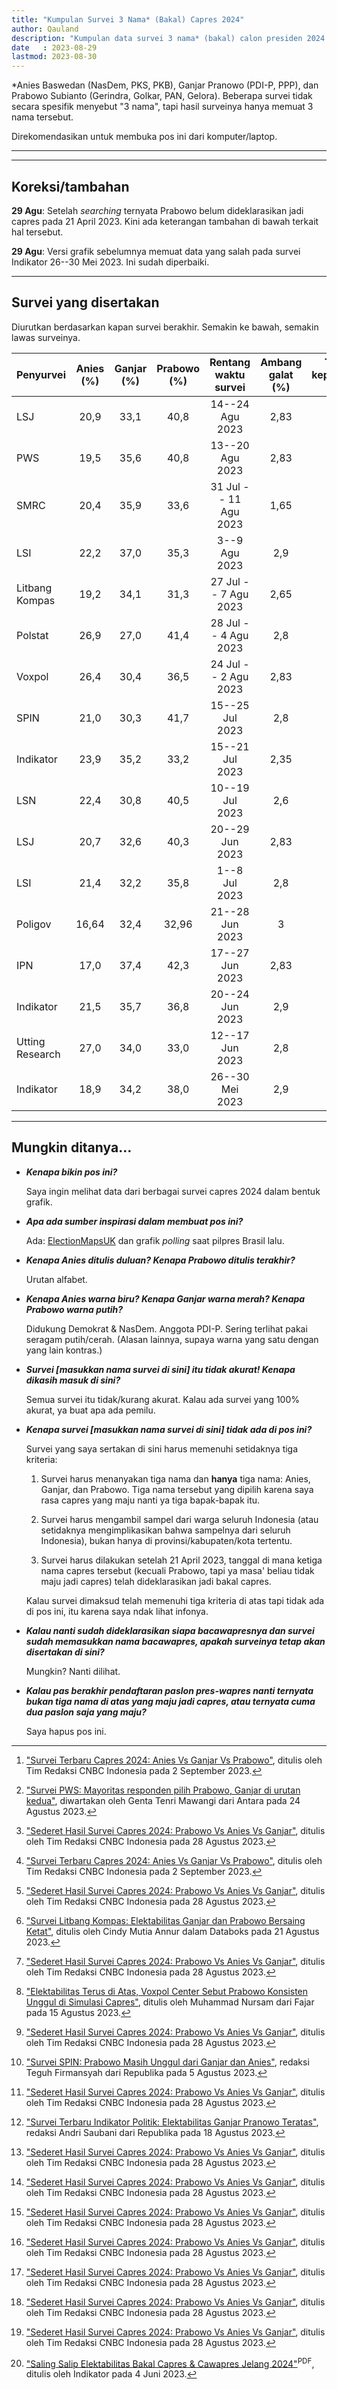 ```yaml
---
title: "Kumpulan Survei 3 Nama* (Bakal) Capres 2024"
author: Qauland
description: "Kumpulan data survei 3 nama* (bakal) calon presiden 2024 dari berbagai lembaga survei."
date   : 2023-08-29
lastmod: 2023-08-30
---
```


*Anies Baswedan (NasDem, PKS, PKB), Ganjar Pranowo (PDI-P, PPP), dan Prabowo Subianto (Gerindra, Golkar, PAN, Gelora). Beberapa survei tidak secara spesifik menyebut "3 nama", tapi hasil surveinya hanya memuat 3 nama tersebut.

Direkomendasikan untuk membuka pos ini dari komputer/laptop.

---

<script src="http://cdnjs.cloudflare.com/ajax/libs/moment.js/2.13.0/moment.min.js"></script>
<script src="http://cdnjs.cloudflare.com/ajax/libs/jquery/2.1.3/jquery.min.js"></script>
<script src="https://cdnjs.cloudflare.com/ajax/libs/Chart.js/2.6.0/Chart.bundle.js"></script>
<canvas id="chartjs-canvas" width="1400px" height="900px"></canvas>
<script> //Code adapted from https://embed.plnkr.co/JOI1fpgWIS0lvTeLUxUp/
	
    var timeFormat = 'YYMMDD';
    
    Chart.defaults.global.defaultFontColor = 'white';
    Chart.defaults.global.defaultFontFamily = 'sans';
    Chart.defaults.global.defaultFontSize = 14;
	
    var config = {
        type: 'line',
        data: {
            datasets: [
                {
                    label: "Anies",
                    data: [
                        {x: "230804", y: 26.9 },
                        {x: "230807", y: 19.2 },
                        {x: "230530", y: 18.9 },
                        {x: "230725", y: 21   },
                        {x: "230617", y: 27   },
                        {x: "230719", y: 22.4 },
                        {x: "230624", y: 21.5 },
                        {x: "230628", y: 16.64},
                        {x: "230629", y: 20.7 },
                        {x: "230627", y: 17   },
                        {x: "230708", y: 21.4 },
                        {x: "230820", y: 19.5 },
                        {x: "230811", y: 20.4 },
                        {x: "230721", y: 23.9 },
                        {x: "230802", y: 26.4 },
                        {x: "230809", y: 22.2 },
                        {x: "230824", y: 20.9 }
                        ],
                    fill: false,
                    showLine: false,
                    borderColor: 'blue',
                    pointBorderWidth: 2.5
                },
                {
                    label: "Ganjar",
                    data: [
                        {x: "230804", y: 27   },
                        {x: "230807", y: 34.1 },
                        {x: "230530", y: 34.2 }, // cek!
                        {x: "230725", y: 30.3 },
                        {x: "230617", y: 34   },
                        {x: "230719", y: 30.8 },
                        {x: "230624", y: 35.7 },
                        {x: "230628", y: 32.4 },
                        {x: "230629", y: 32.6 },
                        {x: "230627", y: 37.4 },
                        {x: "230708", y: 32.2 },
                        {x: "230820", y: 35.6 },
                        {x: "230811", y: 35.9 },
                        {x: "230721", y: 35.2 },
                        {x: "230802", y: 30.4 },
                        {x: "230809", y: 37   },
                        {x: "230824", y: 33.1 }
                        ],
                    fill: false,
                    showLine: false,
                    borderColor: 'red',
                    pointBorderWidth: 2.5
                },
                {
                    label: "Prabowo",
                    data: [
                        {x: "230804", y: 41.4 },
                        {x: "230807", y: 31.3 },
                        {x: "230530", y: 38   },
                        {x: "230725", y: 41.7 },
                        {x: "230617", y: 33   },
                        {x: "230719", y: 40.5 },
                        {x: "230624", y: 36.8 },
                        {x: "230628", y: 32.96},
                        {x: "230629", y: 40.3 },
                        {x: "230627", y: 42.3 },
                        {x: "230708", y: 35.8 },
                        {x: "230820", y: 40.8 },
                        {x: "230811", y: 33.6 },
                        {x: "230721", y: 33.2 },
                        {x: "230802", y: 36.5 },
                        {x: "230809", y: 35.3 },
                        {x: "230824", y: 40.8 }
                        ],
                    fill: false,
                    showLine: false,
                    borderColor: 'white',
                    pointBorderWidth: 2.5
                }
            ]
        },
        options: {
            tooltips: {
                enabled: true,
                callbacks: {
                    label: function(tooltipItem, data) {
                        var label = data.datasets[tooltipItem.datasetIndex].label;
                        var val = data.datasets[tooltipItem.datasetIndex].data[tooltipItem.index];
                        return data.datasets[tooltipItem.datasetIndex].label + ': ' + tooltipItem.yLabel.toLocaleString("id-ID") + '%';
                        //return label + ': ' + val + '%';
                    }
                }
            },
            responsive: true,
            title: {
                display: false,
                text: "Chart.js Time Scale"
            },
            scales: {
                xAxes: [{
                    gridLines: {
                        enabled: true,
                        color: '#303030'
                    },
                    type: "time",
                    ticks: {
                        min: 230528,
                        callback: function(value){return value.toLocaleString("id-ID")}
                    },
                    time: {
                        unit: 'month',
                        displayFormats: {
                        	month: 'MMM YY'
                        },
                        format: timeFormat,
                        tooltipFormat: 'DD MMMM YYYY'
                    },
                    scaleLabel: {
                        display:     false,
                        labelString: 'Date'
                    }
                }],
                yAxes: [{
                    gridLines: {
                        enabled: true,
                        color: '#303030'
                    },
                    ticks: {
                        min: 0,
                        max: 50,
                        callback: function(value){return value+ "%"}
                    },
                    scaleLabel: {
                        display:     false,
                        labelString: 'value'
                    }
                }]
            },
            elements: {
            	line: {
                	tension: 0 // disables bezier curves
            	}
        	}
        }
    };

    window.onload = function () {
        var ctx       = document.getElementById("chartjs-canvas").getContext("2d");
        window.myLine = new Chart(ctx, config);
    };
</script>

---

## Koreksi/tambahan

**29 Agu**: Setelah *searching* ternyata Prabowo belum dideklarasikan jadi capres pada 21 April 2023. Kini ada keterangan tambahan di bawah terkait hal tersebut.

**29 Agu**: Versi grafik sebelumnya memuat data yang salah pada survei Indikator 26--30 Mei 2023. Ini sudah diperbaiki.

---

## Survei yang disertakan

Diurutkan berdasarkan kapan survei berakhir. Semakin ke bawah, semakin lawas surveinya.

| Penyurvei | Anies (%) | Ganjar (%) | Prabowo (%) | Rentang waktu survei | Ambang galat (%) | Tingkat kepercayaan (%) | Referensi |
| :-------- | :-------: | :--------: | :---------: | :------------------: | :--------------: | :---------------------: | :-------- |
| LSJ             | 20,9 | 33,1 | 40,8 | 14--24 Agu 2023       | 2,83 | 95 | [^ah] |
| PWS             | 19,5 | 35,6 | 40,8 | 13--20 Agu 2023       | 2,83 | 95 | [^ae] |
| SMRC            | 20,4 | 35,9 | 33,6 | 31 Jul -- 11 Agu 2023 | 1,65 | 95 | [^aa] |
| LSI             | 22,2 | 37,0 | 35,3 | 3--9 Agu 2023	       | 2,9  | 95 | [^ah] |
| Litbang Kompas  | 19,2 | 34,1 | 31,3 | 27 Jul -- 7 Agu 2023  | 2,65 | 95 | [^aa] [^ac] |
| Polstat         | 26,9 | 27,0 | 41,4 | 28 Jul -- 4 Agu 2023  | 2,8  | 95 | [^aa] |
| Voxpol          | 26,4 | 30,4 | 36,5 | 24 Jul -- 2 Agu 2023  | 2,83 | ?  | [^ag] |
| SPIN            | 21,0 | 30,3 | 41,7 | 15--25 Jul 2023       | 2,8  | 95 | [^aa] [^ad] |
| Indikator       | 23,9 | 35,2 | 33,2 | 15--21 Jul 2023       | 2,35 | 95 | [^aa] [^af] |
| LSN             | 22,4 | 30,8 | 40,5 | 10--19 Jul 2023       | 2,6  | 95 | [^aa] |
| LSJ             | 20,7 | 32,6 | 40,3 | 20--29 Jun 2023       | 2,83 | 95 | [^aa] |
| LSI             | 21,4 | 32,2 | 35,8 | 1--8 Jul 2023         | 2,8  | 95 | [^aa] |
| Poligov         | 16,64 | 32,4 | 32,96 | 21--28 Jun 2023     | 3    | 95 | [^aa] |
| IPN             | 17,0 | 37,4 | 42,3 | 17--27 Jun 2023       | 2,83 | 95 | [^aa] |
| Indikator       | 21,5 | 35,7 | 36,8 | 20--24 Jun 2023       | 2,9  | 95 | [^aa] |
| Utting Research | 27,0 | 34,0 | 33,0 | 12--17 Jun 2023       | 2,8  | 95 | [^aa] |
| Indikator       | 18,9 | 34,2 | 38,0 | 26--30 Mei 2023       | 2,9  | 95 | [^ab] |

---

## Mungkin ditanya...

- ***Kenapa bikin pos ini?***

  Saya ingin melihat data dari berbagai survei capres 2024 dalam bentuk grafik.

- ***Apa ada sumber inspirasi dalam membuat pos ini?***

  Ada: [ElectionMapsUK](https://electionmaps.uk) dan grafik *polling* saat pilpres Brasil lalu.

- ***Kenapa Anies ditulis duluan? Kenapa Prabowo ditulis terakhir?***

  Urutan alfabet.

- ***Kenapa Anies warna biru? Kenapa Ganjar warna merah? Kenapa Prabowo warna putih?***

  Didukung Demokrat & NasDem. Anggota PDI-P. Sering terlihat pakai seragam putih/cerah. (Alasan lainnya, supaya warna yang satu dengan yang lain kontras.)

- ***Survei [masukkan nama survei di sini] itu tidak akurat! Kenapa dikasih masuk di sini?***

  Semua survei itu tidak/kurang akurat. Kalau ada survei yang 100% akurat, ya buat apa ada pemilu.

- ***Kenapa survei [masukkan nama survei di sini] tidak ada di pos ini?***

  Survei yang saya sertakan di sini harus memenuhi setidaknya tiga kriteria:

    1. Survei harus menanyakan tiga nama dan **hanya** tiga nama: Anies, Ganjar, dan Prabowo. Tiga nama tersebut yang dipilih karena saya rasa capres yang maju nanti ya tiga bapak-bapak itu.

    2. Survei harus mengambil sampel dari warga seluruh Indonesia (atau setidaknya mengimplikasikan bahwa sampelnya dari seluruh Indonesia), bukan hanya di provinsi/kabupaten/kota tertentu.

    3. Survei harus dilakukan setelah 21 April 2023, tanggal di mana ketiga nama capres tersebut (kecuali Prabowo, tapi ya masa' beliau tidak maju jadi capres) telah dideklarasikan jadi bakal capres.

  Kalau survei dimaksud telah memenuhi tiga kriteria di atas tapi tidak ada di pos ini, itu karena saya ndak lihat infonya.

- ***Kalau nanti sudah dideklarasikan siapa bacawapresnya dan survei sudah memasukkan nama bacawapres, apakah surveinya tetap akan disertakan di sini?***

  Mungkin? Nanti dilihat.

- ***Kalau pas berakhir pendaftaran paslon pres-wapres nanti ternyata bukan tiga nama di atas yang maju jadi capres, atau ternyata cuma dua paslon saja yang maju?***

  Saya hapus pos ini.


[^aa]: ["Sederet Hasil Survei Capres 2024: Prabowo Vs Anies Vs Ganjar"](https://www.cnbcindonesia.com/news/20230828003032-4-466529/sederet-hasil-survei-capres-2024-prabowo-vs-anies-vs-ganjar), ditulis oleh Tim Redaksi CNBC Indonesia pada 28 Agustus 2023.
[^ab]: ["Saling Salip Elektabilitas Bakal Capres & Cawapres Jelang 2024"](https://indikator.co.id/wp-content/uploads/2023/06/RILIS-INDIKATOR-04-JUNI-2023.pdf)<sup>PDF</sup>, ditulis oleh Indikator pada 4 Juni 2023.
[^ac]: ["Survei Litbang Kompas: Elektabilitas Ganjar dan Prabowo Bersaing Ketat"](https://databoks.katadata.co.id/datapublish/2023/08/21/survei-litbang-kompas-elektabilitas-ganjar-dan-prabowo-bersaing-ketat), ditulis oleh Cindy Mutia Annur dalam Databoks pada 21 Agustus 2023.
[^ad]: ["Survei SPIN: Prabowo Masih Unggul dari Ganjar dan Anies"](https://news.republika.co.id/berita/rywaub377/survei-spin-prabowo-masih-unggul-dari-ganjar-dan-anies), redaksi Teguh Firmansyah dari Republika pada 5 Agustus 2023.
[^ae]: ["Survei PWS: Mayoritas responden pilih Prabowo, Ganjar di urutan kedua"](https://www.antaranews.com/berita/3695145/survei-pws-mayoritas-responden-pilih-prabowo-ganjar-di-urutan-kedua), diwartakan oleh Genta Tenri Mawangi dari Antara pada 24 Agustus 2023.
[^af]: ["Survei Terbaru Indikator Politik: Elektabilitas Ganjar Pranowo Teratas"](https://news.republika.co.id/berita/rzkvy4409/survei-terbaru-indikator-politik-elektabilitas-ganjar-pranowo-teratas), redaksi Andri Saubani dari Republika pada 18 Agustus 2023.
[^ag]: ["Elektabilitas Terus di Atas, Voxpol Center Sebut Prabowo Konsisten Unggul di Simulasi Capres"](https://fajar.co.id/2023/08/15/elektabilitas-terus-di-atas-voxpol-center-sebut-prabowo-konsisten-unggul-di-simulasi-capres/), ditulis oleh Muhammad Nursam dari Fajar pada 15 Agustus 2023.
[^ah]: ["Survei Terbaru Capres 2024: Anies Vs Ganjar Vs Prabowo"](https://www.cnbcindonesia.com/news/20230902061934-4-468364/survei-terbaru-capres-2024-anies-vs-ganjar-vs-prabowo), ditulis oleh Tim Redaksi CNBC Indonesia pada 2 September 2023.
